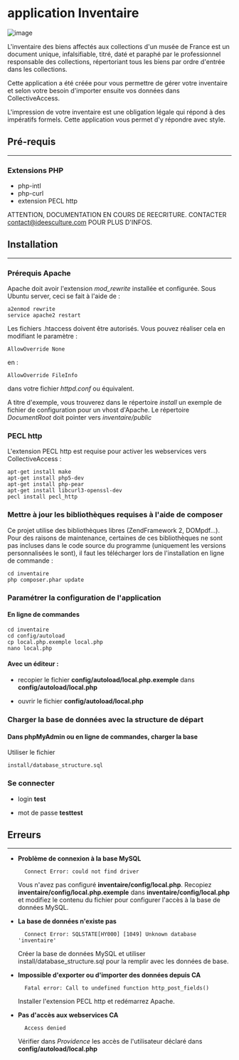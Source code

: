 application Inventaire
======================
 
![image](http://www.ideesculture.com/idculture/inventaire2_256x256.png)

L'inventaire des biens affectés aux collections d'un musée de France est un document unique, infalsifiable, titré, daté et paraphé par le professionnel responsable des collections, répertoriant tous les biens par ordre d'entrée dans les collections.

Cette application a été créée pour vous permettre de gérer votre inventaire et selon votre besoin d'importer ensuite vos données dans CollectiveAccess.

L'impression de votre inventaire est une obligation légale qui répond à des impératifs formels. Cette application vous permet d'y répondre avec style.

## Pré-requis
----------------------------
### Extensions PHP

* php-intl
* php-curl
* extension PECL http

ATTENTION, DOCUMENTATION EN COURS DE REECRITURE. CONTACTER contact@ideesculture.com POUR PLUS D'INFOS.

## Installation
----------------------------

### Prérequis Apache
Apache doit avoir l'extension *mod_rewrite* installée et configurée. 
Sous Ubuntu server, ceci se fait à l'aide de :

	a2enmod rewrite
	service apache2 restart


Les fichiers .htaccess doivent être autorisés. Vous pouvez réaliser cela en modifiant le paramètre :

	AllowOverride None
	
en :

	AllowOverride FileInfo

dans votre fichier *httpd.conf* ou équivalent.

A titre d'exemple, vous trouverez dans le répertoire *install* un exemple de fichier de configuration pour un vhost d'Apache. Le répertoire *DocumentRoot* doit pointer vers *inventaire/public*

### PECL http
L'extension PECL http est requise pour activer les webservices vers CollectiveAccess :

	apt-get install make
	apt-get install php5-dev
	apt-get install php-pear
	apt-get install libcurl3-openssl-dev
	pecl install pecl_http

### Mettre à jour les bibliothèques requises à l'aide de composer
Ce projet utilise des bibliothèques libres (ZendFramework 2, DOMpdf…). Pour des raisons de maintenance, certaines de ces bibliothèques ne sont pas incluses dans le code source du programme (uniquement les versions personnalisées le sont), il faut les télécharger lors de l'installation en ligne de commande :

    cd inventaire
    php composer.phar update


### Paramétrer la configuration de l'application
#### En ligne de commandes

    cd inventaire
    cd config/autoload
    cp local.php.exemple local.php
    nano local.php

#### Avec un éditeur :

* recopier le fichier **config/autoload/local.php.exemple** dans **config/autoload/local.php**

* ouvrir le fichier **config/autoload/local.php**

### Charger la base de données avec la structure de départ

#### Dans phpMyAdmin ou en ligne de commandes, charger la base

Utiliser le fichier 

	install/database_structure.sql
	
### Se connecter

* login **test**

* mot de passe **testtest**

## Erreurs
--------------------------
* **Problème de connexion à la base MySQL**

		Connect Error: could not find driver
	
	Vous n'avez pas configuré **inventaire/config/local.php**. Recopiez **inventaire/config/local.php.exemple** dans **inventaire/config/local.php** et modifiez le contenu du fichier pour configurer l'accès à la base de données MySQL.
	
* **La base de données n'existe pas**

		Connect Error: SQLSTATE[HY000] [1049] Unknown database 'inventaire'
	
	Créer la base de données MySQL et utiliser install/database_structure.sql pour la remplir avec les données de base.
	
* **Impossible d'exporter ou d'importer des données depuis CA**

		Fatal error: Call to undefined function http_post_fields()
		
	Installer l'extension PECL http et redémarrez Apache.
	
* **Pas d'accès aux webservices CA**
	
		Access denied
	
	Vérifier dans *Providence* les accès de l'utilisateur déclaré dans **config/autoload/local.php**
